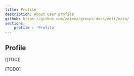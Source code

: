 ```yaml
---
title: Profile
description: About user profile
github: https://github.com/zaimea/groups-docs/edit/main/
sections: 
    profile : 'Profile'
---
```


## Profile

[[TOC]]

[TODO]